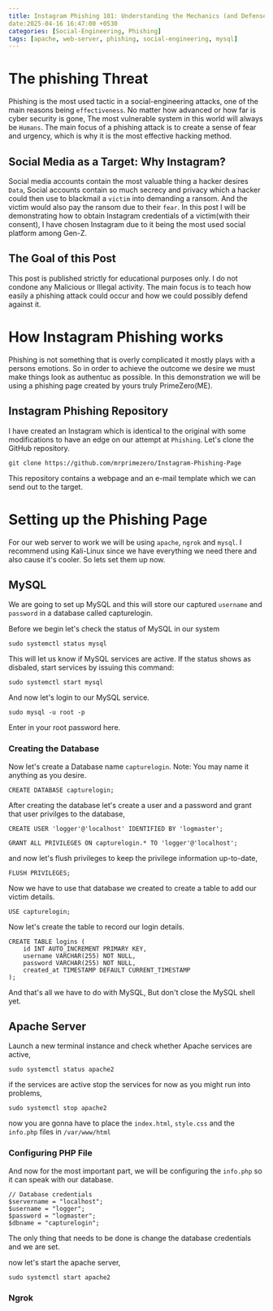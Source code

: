 ```yaml
---
title: Instagram Phishing 101: Understanding the Mechanics (and Defenses)
date:2025-04-16 16:47:00 +0530
categories: [Social-Engineering, Phishing]
tags: [apache, web-server, phishing, social-engineering, mysql]
---
```


# The phishing Threat
Phishing is the most used tactic in a social-engineering attacks, one of the main reasons being `effectiveness`. No matter how advanced or how far is cyber security is gone, The most vulnerable system in this world will always be `Humans`. The main focus of a phishing attack is to create a sense of fear and urgency, which is why it is the most effective hacking method.

## Social Media as a Target: Why Instagram?
Social media accounts contain the most valuable thing a hacker desires `Data`, Social accounts contain so much secrecy and privacy which a hacker could then use to blackmail a `victim` into demanding a ransom. And the victim would also pay the ransom due to their `fear`. In this post I will be demonstrating how to obtain Instagram credentials of a victim(with their consent), I have chosen Instagram due to it being the most used social platform among Gen-Z. 

## The Goal of this Post
This post is published strictly for educational purposes only. I do not condone any Malicious or Illegal activity. The main focus is to teach how easily a phishing attack could occur and how we could possibly defend against it.

# How Instagram Phishing works
Phishing is not something that is overly complicated it mostly plays with a persons emotions. So in order to achieve the outcome we desire we must make things look as authentuc as possible. In this demonstration we will be using a phishing page created by yours truly PrimeZero(ME).

## Instagram Phishing Repository
I have created an Instagram which is identical to the original with some modifications to have an edge on our attempt at `Phishing`. Let's clone the GitHub repository.

```console
git clone https://github.com/mrprimezero/Instagram-Phishing-Page
```

This repository contains a webpage and an e-mail template which we can send out to the target.

# Setting up the Phishing Page
For our web server to work we will be using `apache`, `ngrok` and `mysql`. I recommend using Kali-Linux since we have everything we need there and also cause it's cooler. So lets set them up now.

## MySQL
We are going to set up MySQL and this will store our captured `username` and `password` in a database called capturelogin.

Before we begin let's check the status of MySQL in our system
```console
sudo systemctl status mysql
```
This will let us know if MySQL services are active. If the status shows as disbaled, start services by issuing this command:

```console
sudo systemctl start mysql
```
And now let's login to our MySQL service.

```console
sudo mysql -u root -p
```
Enter in your root password here.

### Creating the Database
Now let's create a Database name `capturelogin`. Note: You may name it anything as you desire.

```console
CREATE DATABASE capturelogin;
```
After creating the database let's create a user and a password and grant that user privilges to the database,
```console
CREATE USER 'logger'@'localhost' IDENTIFIED BY 'logmaster';
```
```console
GRANT ALL PRIVILEGES ON capturelogin.* TO 'logger'@'localhost';
```
and now let's flush privileges to keep the privilege information up-to-date,
```console
FLUSH PRIVILEGES;
```
Now we have to use that database we created to create a table to add our victim details.

```console
USE capturelogin;
```
Now let's create the table to record our login details.
```console
CREATE TABLE logins (
    id INT AUTO_INCREMENT PRIMARY KEY,
    username VARCHAR(255) NOT NULL,
    password VARCHAR(255) NOT NULL,
    created_at TIMESTAMP DEFAULT CURRENT_TIMESTAMP
);
```
And that's all we have to do with MySQL, But don't close the MySQL shell yet. 

## Apache Server
Launch a new terminal instance and check whether Apache services are active,
```console
sudo systemctl status apache2
```
if the services are active stop the services for now as you might run into problems,
```console
sudo systemctl stop apache2
```

now you are gonna have to place the `index.html`, `style.css` and the `info.php` files in `/var/www/html`

### Configuring PHP File
And now for the most important part, we will be configuring the `info.php` so it can speak with our database.
```console
// Database credentials
$servername = "localhost";
$username = "logger";
$password = "logmaster";
$dbname = "capturelogin";
```
The only thing that needs to be done is change the database credentials and we are set.

now let's start the apache server,
```console
sudo systemctl start apache2
```
### Ngrok
